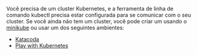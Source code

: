 Você precisa de um cluster Kubernetes, e a ferramenta de linha de comando kubectl precisa
estar configurada para se comunicar com o seu cluster. Se você ainda não tem um
cluster, você pode criar um usando o [minikube](/docs/tasks/tools/#minikube)
ou usar um dos seguintes ambientes:

* [Katacoda](https://www.katacoda.com/courses/kubernetes/playground)
* [Play with Kubernetes](http://labs.play-with-k8s.com/)
